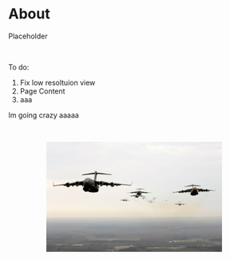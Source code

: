 

<h1> About </h1>

Placeholder

<br>

To do:

<ol>
  <li>Fix low resoltuion view</li>
  <li>Page Content</li>
  <li>aaa</li>
</ol> 

Im going crazy aaaaa

<br>

<p align="center">
  <img src="images/squadron_of_c-17_globemasters.jpg" alt="Squadron of C-17 Globemasters" width="70%">
</p>

<br>


